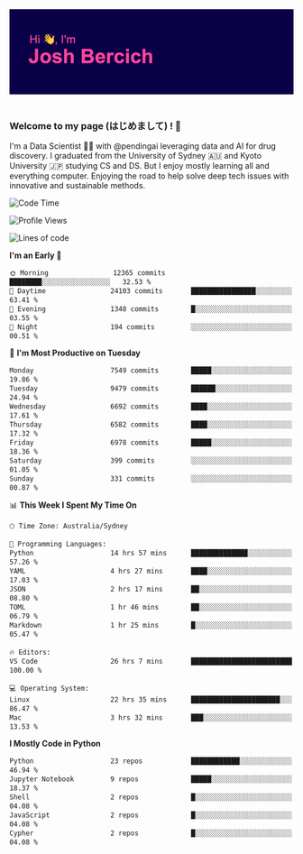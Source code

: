 
<div align="center">
<img src="profile-banner.png" />
</div>

</br>

### Welcome to my page (はじめまして) ! 🌸

I'm a Data Scientist 👨‍🔬 with @pendingai leveraging data and AI for drug discovery. I graduated from the University of Sydney 🇦🇺 and Kyoto University 🇯🇵 studying CS and DS. But I enjoy mostly learning all and everything computer. Enjoying the road to help solve deep tech issues with innovative and sustainable methods.

<!--START_SECTION:waka-->
![Code Time](http://img.shields.io/badge/Code%20Time-210%20hrs%2036%20mins-blue)

![Profile Views](http://img.shields.io/badge/Profile%20Views-2-blue)

![Lines of code](https://img.shields.io/badge/From%20Hello%20World%20I%27ve%20Written-10.7%20million%20lines%20of%20code-blue)

**I'm an Early 🐤** 

```text
🌞 Morning                12365 commits       ████████░░░░░░░░░░░░░░░░░   32.53 % 
🌆 Daytime                24103 commits       ████████████████░░░░░░░░░   63.41 % 
🌃 Evening                1348 commits        █░░░░░░░░░░░░░░░░░░░░░░░░   03.55 % 
🌙 Night                  194 commits         ░░░░░░░░░░░░░░░░░░░░░░░░░   00.51 % 
```
📅 **I'm Most Productive on Tuesday** 

```text
Monday                   7549 commits        █████░░░░░░░░░░░░░░░░░░░░   19.86 % 
Tuesday                  9479 commits        ██████░░░░░░░░░░░░░░░░░░░   24.94 % 
Wednesday                6692 commits        ████░░░░░░░░░░░░░░░░░░░░░   17.61 % 
Thursday                 6582 commits        ████░░░░░░░░░░░░░░░░░░░░░   17.32 % 
Friday                   6978 commits        █████░░░░░░░░░░░░░░░░░░░░   18.36 % 
Saturday                 399 commits         ░░░░░░░░░░░░░░░░░░░░░░░░░   01.05 % 
Sunday                   331 commits         ░░░░░░░░░░░░░░░░░░░░░░░░░   00.87 % 
```


📊 **This Week I Spent My Time On** 

```text
🕑︎ Time Zone: Australia/Sydney

💬 Programming Languages: 
Python                   14 hrs 57 mins      ██████████████░░░░░░░░░░░   57.26 % 
YAML                     4 hrs 27 mins       ████░░░░░░░░░░░░░░░░░░░░░   17.03 % 
JSON                     2 hrs 17 mins       ██░░░░░░░░░░░░░░░░░░░░░░░   08.80 % 
TOML                     1 hr 46 mins        ██░░░░░░░░░░░░░░░░░░░░░░░   06.79 % 
Markdown                 1 hr 25 mins        █░░░░░░░░░░░░░░░░░░░░░░░░   05.47 % 

🔥 Editors: 
VS Code                  26 hrs 7 mins       █████████████████████████   100.00 % 

💻 Operating System: 
Linux                    22 hrs 35 mins      ██████████████████████░░░   86.47 % 
Mac                      3 hrs 32 mins       ███░░░░░░░░░░░░░░░░░░░░░░   13.53 % 
```

**I Mostly Code in Python** 

```text
Python                   23 repos            ████████████░░░░░░░░░░░░░   46.94 % 
Jupyter Notebook         9 repos             █████░░░░░░░░░░░░░░░░░░░░   18.37 % 
Shell                    2 repos             █░░░░░░░░░░░░░░░░░░░░░░░░   04.08 % 
JavaScript               2 repos             █░░░░░░░░░░░░░░░░░░░░░░░░   04.08 % 
Cypher                   2 repos             █░░░░░░░░░░░░░░░░░░░░░░░░   04.08 % 
```




<!--END_SECTION:waka-->
